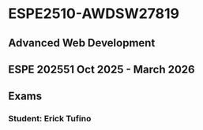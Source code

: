 # ESPE2510-AWDSW27819
## Advanced Web Development 
## ESPE 202551 Oct 2025 - March 2026
## Exams 
### Student: Erick Tufino